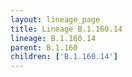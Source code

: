 ```yaml
---
layout: lineage_page
title: Lineage B.1.160.14
lineage: B.1.160.14
parent: B.1.160
children: ['B.1.160.14']
---
```

